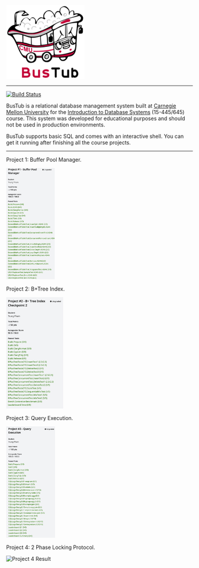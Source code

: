 <img src="logo/bustub-whiteborder.svg" alt="BusTub Logo" height="200">

-----------------

[![Build Status](https://github.com/cmu-db/bustub/actions/workflows/cmake.yml/badge.svg)](https://github.com/cmu-db/bustub/actions/workflows/cmake.yml)

BusTub is a relational database management system built at [Carnegie Mellon University](https://db.cs.cmu.edu) for the [Introduction to Database Systems](https://15445.courses.cs.cmu.edu) (15-445/645) course. This system was developed for educational purposes and should not be used in production environments.

BusTub supports basic SQL and comes with an interactive shell. You can get it running after finishing all the course projects.

-----------------

Project 1: Buffer Pool Manager.

<img src="logo/project-1.png" alt="Project 1 Result" height="300">

Project 2: B+Tree Index.

<img src="logo/project-2.png" alt="Project 2 Result" height="300">

Project 3: Query Execution.

<img src="logo/project-3.png" alt="Project 3 Result" height="300">

Project 4: 2 Phase Locking Protocol.

<img src="logo/project4.png" alt="Project 4 Result" height="300">
